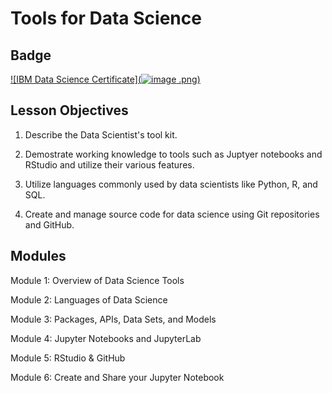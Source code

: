 # Tools for Data Science

## Badge
[![IBM Data Science Certificate](![image](https://github.com/kwonyongjoo2000/IBM-Data-Science-Professional-Certificate/assets/163764971/f726d7f0-c03b-45cc-bc4e-39549c1e9c44)
.png)](https://www.credly.com/badges/3c49c039-7e72-430b-915d-a722096b1161)

## Lesson Objectives
1. Describe the Data Scientist's tool kit.

2. Demostrate working knowledge to tools such as Juptyer notebooks and RStudio and utilize their various features.

3. Utilize languages commonly used by data scientists like Python, R, and SQL.

4. Create and manage source code for data science using Git repositories and GitHub.

## Modules
Module 1: Overview of Data Science Tools

Module 2: Languages of Data Science

Module 3: Packages, APIs, Data Sets, and Models

Module 4: Jupyter Notebooks and JupyterLab

Module 5: RStudio & GitHub

Module 6: Create and Share your Jupyter Notebook
